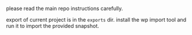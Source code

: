 please read the main repo instructions carefully.

export of current project is in the `exports` dir. install the wp import tool and run it to import the provided snapshot.
